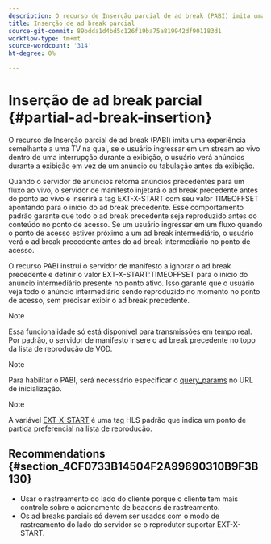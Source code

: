 ```yaml
---
description: O recurso de Inserção parcial de ad break (PABI) imita uma experiência semelhante a uma TV na qual, se o usuário ingressar em um stream ao vivo dentro de uma interrupção durante a exibição, o usuário verá anúncios durante a exibição em vez de um anúncio ou tabulação antes da exibição.
title: Inserção de ad break parcial
source-git-commit: 89bdda1d4bd5c126f19ba75a819942df901183d1
workflow-type: tm+mt
source-wordcount: '314'
ht-degree: 0%

---
```



# Inserção de ad break parcial {#partial-ad-break-insertion}

O recurso de Inserção parcial de ad break (PABI) imita uma experiência semelhante a uma TV na qual, se o usuário ingressar em um stream ao vivo dentro de uma interrupção durante a exibição, o usuário verá anúncios durante a exibição em vez de um anúncio ou tabulação antes da exibição.

Quando o servidor de anúncios retorna anúncios precedentes para um fluxo ao vivo, o servidor de manifesto injetará o ad break precedente antes do ponto ao vivo e inserirá a tag EXT-X-START com seu valor TIMEOFFSET apontando para o início do ad break precedente. Esse comportamento padrão garante que todo o ad break precedente seja reproduzido antes do conteúdo no ponto de acesso. Se um usuário ingressar em um fluxo quando o ponto de acesso estiver próximo a um ad break intermediário, o usuário verá o ad break precedente antes do ad break intermediário no ponto de acesso.

O recurso PABI instrui o servidor de manifesto a ignorar o ad break precedente e definir o valor EXT-X-START:TIMEOFFSET para o início do anúncio intermediário presente no ponto ativo. Isso garante que o usuário veja todo o anúncio intermediário sendo reproduzido no momento no ponto de acesso, sem precisar exibir o ad break precedente.

>[!NOTE]
>
>Essa funcionalidade só está disponível para transmissões em tempo real. Por padrão, o servidor de manifesto insere o ad break precedente no topo da lista de reprodução de VOD.

>[!NOTE]
>
>Para habilitar o PABI, será necessário especificar o [query_params](/help/primetime-ad-insertion/~old-msapi-topics/ms-getting-started/ms-api-query-params.md) no URL de inicialização.

>[!NOTE]
>
>A variável [EXT-X-START](https://tools.ietf.org/html/rfc8216#section-4.3.5.2) é uma tag HLS padrão que indica um ponto de partida preferencial na lista de reprodução.

## Recommendations {#section_4CF0733B14504F2A99690310B9F3B130}

* Usar o rastreamento do lado do cliente porque o cliente tem mais controle sobre o acionamento de beacons de rastreamento.
* Os ad breaks parciais só devem ser usados com o modo de rastreamento do lado do servidor se o reprodutor suportar EXT-X-START.